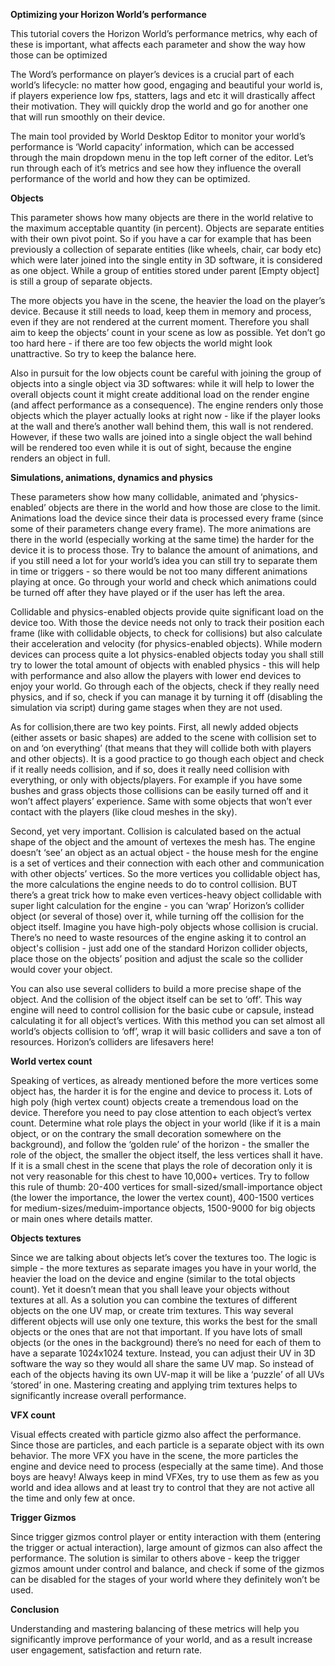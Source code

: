 **Optimizing your Horizon World’s performance**

This tutorial covers the Horizon World’s performance metrics, why each of these is important, what affects each parameter and show the way how those can be optimized

The Word’s performance on player’s devices is a crucial part of each world’s lifecycle: no matter how good, engaging and beautiful your world is, if players experience low fps, statters, lags and etc it will drastically affect their motivation. They will quickly drop the world and go for another one that will run smoothly on their device.

The main tool provided by World Desktop Editor to monitor your world’s performance is ‘World capacity’ information, which can be accessed through the main dropdown menu in the top left corner of the editor. Let’s run through each of it’s metrics and see how they influence the overall performance of the world and how they can be optimized.

**Objects**

This parameter shows how many objects are there in the world relative to the maximum acceptable quantity (in percent). Objects are separate entities with their own pivot point. So if you have a car for example that has been previously a collection of separate entities (like wheels, chair, car body etc) which were later joined into the single entity in 3D software, it is considered as one object. While a group of entities stored under parent \[Empty object\] is still a group of separate objects.

The more objects you have in the scene, the heavier the load on the player’s device. Because it still needs to load, keep them in memory and process, even if they are not rendered at the current moment. Therefore you shall aim to keep the objects’ count in your scene as low as possible. Yet don’t go too hard here - if there are too few objects the world might look unattractive. So try to keep the balance here.

Also in pursuit for the low objects count be careful with joining the group of objects into a single object via 3D softwares: while it will help to lower the overall objects count it might create additional load on the render engine (and affect performance as a consequence). The engine renders only those objects which the player actually looks at right now - like if the player looks at the wall and there’s another wall behind them, this wall is not rendered. However, if these two walls are joined into a single object the wall behind will be rendered too even while it is out of sight, because the engine renders an object in full.

**Simulations, animations, dynamics and physics**

These parameters show how many collidable, animated and ‘physics-enabled’ objects are there in the world and how those are close to the limit. Animations load the device since their data is processed every frame (since some of their parameters change every frame). The more animations are there in the world (especially working at the same time) the harder for the device it is to process those. Try to balance the amount of animations, and if you still need a lot for your world’s idea you can still try to separate them in time or triggers - so there would be not too many different animations playing at once. Go through your world and check which animations could be turned off after they have played or if the user has left the area.

Collidable and physics-enabled objects provide quite significant load on the device too. With those the device needs not only to track their position each frame (like with collidable objects, to check for collisions) but also calculate their acceleration and velocity (for physics-enabled objects). While modern devices can process quite a lot physics-enabled objects today you shall still try to lower the total amount of objects with enabled physics - this will help with performance and also allow the players with lower end devices to enjoy your world. Go through each of the objects, check if they really need physics, and if so, check if you can manage it by turning it off (disabling the simulation via script) during game stages when they are not used.

As for collision,there are two key points. First, all newly added objects (either assets or basic shapes) are added to the scene with collision set to on and ‘on everything’ (that means that they will collide both with players and other objects). It is a good practice to go though each object and check if it really needs collision, and if so, does it really need collision with everything, or only with objects/players. For example if you have some bushes and grass objects those collisions can be easily turned off and it won’t affect players’ experience. Same with some objects that won’t ever contact with the players (like cloud meshes in the sky).

Second, yet very important. Collision is calculated based on the actual shape of the object and the amount of vertexes the mesh has. The engine doesn’t ‘see’ an object as an actual object - the house mesh for the engine is a set of vertices and their connection with each other and communication with other objects’ vertices. So the more vertices you collidable object has, the more calculations the engine needs to do to control collision. BUT there’s a great trick how to make even vertices-heavy object collidable with super light calculation for the engine - you can ‘wrap’ Horizon’s collider object (or several of those) over it, while turning off the collision for the object itself. Imagine you have high-poly objects whose collision is crucial. There’s no need to waste resources of the engine asking it to control an object's collision - just add one of the standard Horizon collider objects, place those on the objects’ position and adjust the scale so the collider would cover your object.

You can also use several colliders to build a more precise shape of the object. And the collision of the object itself can be set to ‘off’. This way engine will need to control collision for the basic cube or capsule, instead calculating it for all object’s vertices. With this method you can set almost all world’s objects collision to ‘off’, wrap it will basic colliders and save a ton of resources. Horizon’s colliders are lifesavers here!

**World vertex count**

Speaking of vertices, as already mentioned before the more vertices some object has, the harder it is for the engine and device to process it. Lots of high poly (high vertex count) objects create a tremendous load on the device. Therefore you need to pay close attention to each object’s vertex count. Determine what role plays the object in your world (like if it is a main object, or on the contrary the small decoration somewhere on the background), and follow the ‘golden rule’ of the horizon - the smaller the role of the object, the smaller the object itself, the less vertices shall it have. If it is a small chest in the scene that plays the role of decoration only it is not very reasonable for this chest to have 10,000+ vertices. Try to follow this rule of thumb: 20-400 vertices for small-sized/small-importance object (the lower the importance, the lower the vertex count), 400-1500 vertices for medium-sizes/meduim-importance objects, 1500-9000 for big objects or main ones where details matter.

**Objects textures**

Since we are talking about objects let’s cover the textures too. The logic is simple - the more textures as separate images you have in your world, the heavier the load on the device and engine (similar to the total objects count). Yet it doesn’t mean that you shall leave your objects without textures at all. As a solution you can combine the textures of different objects on the one UV map, or create trim textures. This way several different objects will use only one texture, this works the best for the small objects or the ones that are not that important. If you have lots of small objects (or the ones in the background) there’s no need for each of them to have a separate 1024x1024 texture. Instead, you can adjust their UV in 3D software the way so they would all share the same UV map. So instead of each of the objects having its own UV-map it will be like a ‘puzzle’ of all UVs ‘stored’ in one. Mastering creating and applying trim textures helps to significantly increase overall performance.

**VFX count**

Visual effects created with particle gizmo also affect the performance. Since those are particles, and each particle is a separate object with its own behavior. The more VFX you have in the scene, the more particles the engine and device need to process (especially at the same time). And those boys are heavy! Always keep in mind VFXes, try to use them as few as you world and idea allows and at least try to control that they are not active all the time and only few at once.

**Trigger Gizmos**

Since trigger gizmos control player or entity interaction with them (entering the trigger or actual interaction), large amount of gizmos can also affect the performance. The solution is similar to others above - keep the trigger gizmos amount under control and balance, and check if some of the gizmos can be disabled for the stages of your world where they definitely won’t be used.

**Conclusion**

Understanding and mastering balancing of these metrics will help you significantly improve performance of your world, and as a result increase user engagement, satisfaction and return rate.
